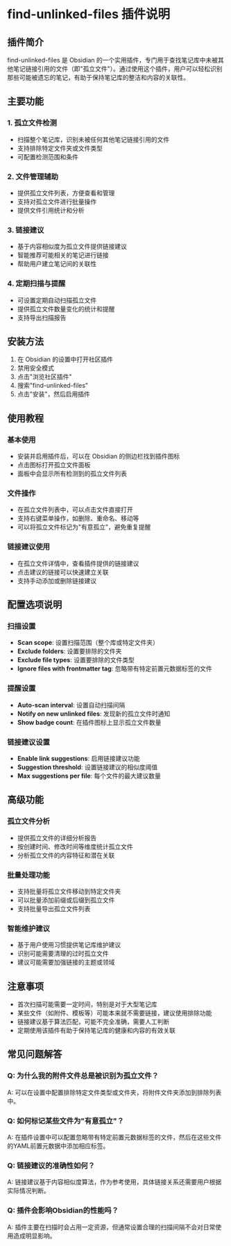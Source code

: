 # find-unlinked-files 插件说明

## 插件简介
find-unlinked-files 是 Obsidian 的一个实用插件，专门用于查找笔记库中未被其他笔记链接引用的文件（即"孤立文件"）。通过使用这个插件，用户可以轻松识别那些可能被遗忘的笔记，有助于保持笔记库的整洁和内容的关联性。

## 主要功能

### 1. 孤立文件检测
- 扫描整个笔记库，识别未被任何其他笔记链接引用的文件
- 支持排除特定文件夹或文件类型
- 可配置检测范围和条件

### 2. 文件管理辅助
- 提供孤立文件列表，方便查看和管理
- 支持对孤立文件进行批量操作
- 提供文件引用统计和分析

### 3. 链接建议
- 基于内容相似度为孤立文件提供链接建议
- 智能推荐可能相关的笔记进行链接
- 帮助用户建立笔记间的关联性

### 4. 定期扫描与提醒
- 可设置定期自动扫描孤立文件
- 提供孤立文件数量变化的统计和提醒
- 支持导出扫描报告

## 安装方法
1. 在 Obsidian 的设置中打开社区插件
2. 禁用安全模式
3. 点击"浏览社区插件"
4. 搜索"find-unlinked-files"
5. 点击"安装"，然后启用插件

## 使用教程

### 基本使用
- 安装并启用插件后，可以在 Obsidian 的侧边栏找到插件图标
- 点击图标打开孤立文件面板
- 面板中会显示所有检测到的孤立文件列表

### 文件操作
- 在孤立文件列表中，可以点击文件直接打开
- 支持右键菜单操作，如删除、重命名、移动等
- 可以将孤立文件标记为"有意孤立"，避免重复提醒

### 链接建议使用
- 在孤立文件详情中，查看插件提供的链接建议
- 点击建议的链接可以快速建立关联
- 支持手动添加或删除链接建议

## 配置选项说明

### 扫描设置
- **Scan scope**: 设置扫描范围（整个库或特定文件夹）
- **Exclude folders**: 设置要排除的文件夹
- **Exclude file types**: 设置要排除的文件类型
- **Ignore files with frontmatter tag**: 忽略带有特定前置元数据标签的文件

### 提醒设置
- **Auto-scan interval**: 设置自动扫描间隔
- **Notify on new unlinked files**: 发现新的孤立文件时通知
- **Show badge count**: 在插件图标上显示孤立文件数量

### 链接建议设置
- **Enable link suggestions**: 启用链接建议功能
- **Suggestion threshold**: 设置链接建议的相似度阈值
- **Max suggestions per file**: 每个文件的最大建议数量

## 高级功能

### 孤立文件分析
- 提供孤立文件的详细分析报告
- 按创建时间、修改时间等维度统计孤立文件
- 分析孤立文件的内容特征和潜在关联

### 批量处理功能
- 支持批量将孤立文件移动到特定文件夹
- 可以批量添加前缀或后缀到孤立文件
- 支持批量导出孤立文件列表

### 智能维护建议
- 基于用户使用习惯提供笔记库维护建议
- 识别可能需要清理的过时孤立文件
- 建议可能需要加强链接的主题或领域

## 注意事项
- 首次扫描可能需要一定时间，特别是对于大型笔记库
- 某些文件（如附件、模板等）可能本来就不需要链接，建议使用排除功能
- 链接建议基于算法匹配，可能不完全准确，需要人工判断
- 定期使用该插件有助于保持笔记库的健康和内容的有效关联

## 常见问题解答

### Q: 为什么我的附件文件总是被识别为孤立文件？
A: 可以在设置中配置排除特定文件类型或文件夹，将附件文件夹添加到排除列表中。

### Q: 如何标记某些文件为"有意孤立"？
A: 在插件设置中可以配置忽略带有特定前置元数据标签的文件，然后在这些文件的YAML前置元数据中添加相应标签。

### Q: 链接建议的准确性如何？
A: 链接建议基于内容相似度算法，作为参考使用，具体链接关系还需要用户根据实际情况判断。

### Q: 插件会影响Obsidian的性能吗？
A: 插件主要在扫描时会占用一定资源，但通常设置合理的扫描间隔不会对日常使用造成明显影响。